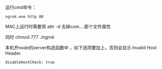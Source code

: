 运行cmd命令：

```
ngrok.exe http 80
```

MAC上运行时需要用 attr -d 去掉com....那个文件属性

同时 chmod 777 ./ngrok

本机开node的server构造函数中 ，如下选项要加上，否则会显示 Invalid Host Header.

```
disableHostCheck: true
```



